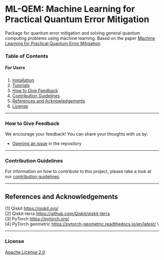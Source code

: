 # ML-QEM: Machine Learning for Practical Quantum Error Mitigation

Package for quantum error mitigation and solving general quantum computing problems using machine learning. Based on the paper [Machine Learning for Practical Quantum Error Mitigation](https://arxiv.org/abs/2309.17368).

### Table of Contents

##### For Users

1.  [Installation](./docs/installation_guide.md)
2.  [Tutorials](./docs/tutorials)
3.  [How to Give Feedback](#how-to-give-feedback)
4.  [Contribution Guidelines](#contribution-guidelines)
5.  [References and Acknowledgements](#references-and-acknowledgements)
6.  [License](#license)

----------------------------------------------------------------------------------------------------

### How to Give Feedback

We encourage your feedback! You can share your thoughts with us by:
- [Opening an issue](https://github.com/qiskit-community/ml-qem/issues) in the repository


----------------------------------------------------------------------------------------------------

### Contribution Guidelines

For information on how to contribute to this project, please take a look at our [contribution guidelines](./CONTRIBUTING.md).


----------------------------------------------------------------------------------------------------

## References and Acknowledgements
[1] Qiskit https://qiskit.org/ \
[2] Qiskit-terra https://github.com/Qiskit/qiskit-terra \
[3] PyTorch https://pytorch.org/ \
[4] PyTorch geometric https://pytorch-geometric.readthedocs.io/en/latest/ \

----------------------------------------------------------------------------------------------------

### License
[Apache License 2.0](./LICENSE)

